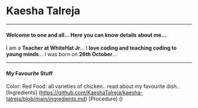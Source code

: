 # Kaesha Talreja
***

#### Welcome to one and all... Here you can know details about me...

I am a **Teacher at WhiteHat Jr**... I **love coding and teaching coding to young minds**... I was born on **26th October**... 

***

#### My Favourite Stuff

Color: Red
Food: all varieties of chicken.. read about my favourite dish.. [Ingredients] (https://github.com/KaeshaTalreja/kaesha-talreja/blob/main/ingredients.md) [Procedure] ()






